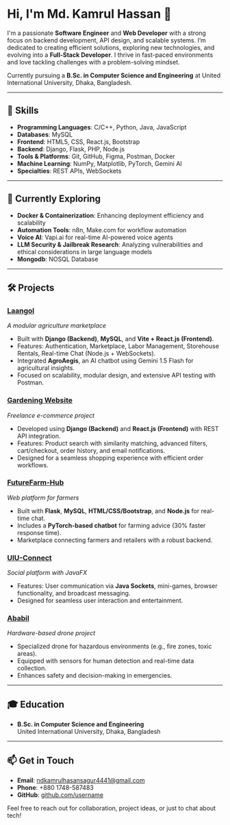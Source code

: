 # Hi, I'm Md. Kamrul Hassan 👋

I'm a passionate **Software Engineer** and **Web Developer** with a strong focus on backend development, API design, and scalable systems. I’m dedicated to creating efficient solutions, exploring new technologies, and evolving into a **Full-Stack Developer**. I thrive in fast-paced environments and love tackling challenges with a problem-solving mindset.

Currently pursuing a **B.Sc. in Computer Science and Engineering** at United International University, Dhaka, Bangladesh. 

---

## 🔧 Skills

- **Programming Languages**: C/C++, Python, Java, JavaScript  
- **Databases**: MySQL  
- **Frontend**: HTML5, CSS, React.js, Bootstrap  
- **Backend**: Django, Flask, PHP, Node.js  
- **Tools & Platforms**: Git, GitHub, Figma, Postman, Docker  
- **Machine Learning**: NumPy, Matplotlib, PyTorch, Gemini AI  
- **Specialties**: REST APIs, WebSockets 

---

## 🌱 Currently Exploring

- **Docker & Containerization**: Enhancing deployment efficiency and scalability  
- **Automation Tools**: n8n, Make.com for workflow automation  
- **Voice AI**: Vapi.ai for real-time AI-powered voice agents  
- **LLM Security & Jailbreak Research**: Analyzing vulnerabilities and ethical considerations in large language models
- **Mongodb**: NOSQL Database

---

## 🛠️ Projects

### [Laangol](https://github.com/username/laangol)  
_A modular agriculture marketplace_  
- Built with **Django (Backend)**, **MySQL**, and **Vite + React.js (Frontend)**.  
- Features: Authentication, Marketplace, Labor Management, Storehouse Rentals, Real-time Chat (Node.js + WebSockets).  
- Integrated **AgroAegis**, an AI chatbot using Gemini 1.5 Flash for agricultural insights.  
- Focused on scalability, modular design, and extensive API testing with Postman.

### [Gardening Website](https://github.com/username/gardening-website)  
_Freelance e-commerce project_  
- Developed using **Django (Backend)** and **React.js (Frontend)** with REST API integration.  
- Features: Product search with similarity matching, advanced filters, cart/checkout, order history, and email notifications.  
- Designed for a seamless shopping experience with efficient order workflows.

### [FutureFarm-Hub](https://github.com/username/futurefarm-hub)  
_Web platform for farmers_  
- Built with **Flask**, **MySQL**, **HTML/CSS/Bootstrap**, and **Node.js** for real-time chat.  
- Includes a **PyTorch-based chatbot** for farming advice (30% faster response time).  
- Marketplace connecting farmers and retailers with a robust backend.

### [UIU-Connect](https://github.com/username/uiu-connect)  
_Social platform with JavaFX_  
- Features: User communication via **Java Sockets**, mini-games, browser functionality, and broadcast messaging.  
- Designed for seamless user interaction and entertainment.

### [Ababil](https://github.com/username/ababil)  
_Hardware-based drone project_  
- Specialized drone for hazardous environments (e.g., fire zones, toxic areas).  
- Equipped with sensors for human detection and real-time data collection.  
- Enhances safety and decision-making in emergencies.

---

## 🎓 Education

- **B.Sc. in Computer Science and Engineering**  
  United International University, Dhaka, Bangladesh  

---

## 📫 Get in Touch

- **Email**: [ndkamrulhasansagur4441@gmail.com](mailto:ndkamrulhasansagur4441@gmail.com)  
- **Phone**: +880 1748-587483  
- **GitHub**: [github.com/username](https://github.com/Kamrul-hassan1438)  

Feel free to reach out for collaboration, project ideas, or just to chat about tech!
